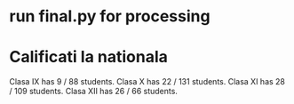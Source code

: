 # run final.py for processing

# Calificati la nationala
Clasa IX has 9 / 88 students.
Clasa X has 22 / 131 students.
Clasa XI has 28 / 109 students.
Clasa XII has 26 / 66 students.